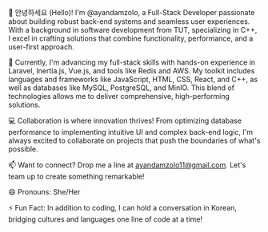👋 안녕하세요 (Hello)! I'm @ayandamzolo, a Full-Stack Developer passionate about building robust back-end systems and seamless user experiences. With a background in software development from TUT, specializing in C++, I excel in crafting solutions that combine functionality, performance, and a user-first approach.

🌱 Currently, I'm advancing my full-stack skills with hands-on experience in Laravel, Inertia.js, Vue.js, and tools like Redis and AWS. My toolkit includes languages and frameworks like JavaScript, HTML, CSS, React, and C++, as well as databases like MySQL, PostgreSQL, and MinIO. This blend of technologies allows me to deliver comprehensive, high-performing solutions.

💻 Collaboration is where innovation thrives! From optimizing database performance to implementing intuitive UI and complex back-end logic, I'm always excited to collaborate on projects that push the boundaries of what's possible.

📫 Want to connect? Drop me a line at ayandamzolo11@gmail.com. Let's team up to create something remarkable!

😄 Pronouns: She/Her

⚡ Fun Fact: In addition to coding, I can hold a conversation in Korean, bridging cultures and languages one line of code at a time!
